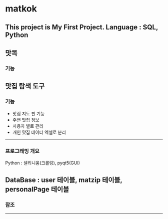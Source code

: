 # matkok

This project is My First Project. Language : SQL, Python
---

## 맛콕

### 기능
맛집 탐색 도구
---

### 기능
- 맛집 지도 핀 기능
- 주변 맛집 정보
- 사용자 별로 관리
- 개인 맛집 데이터 엑셀로 분리
---

### 프로그래밍 개요

Python : 셀리니움(크롤링), pyqt5(GUI)

DataBase : user 테이블, matzip 테이블, personalPage 테이블
---

### 참조

---
